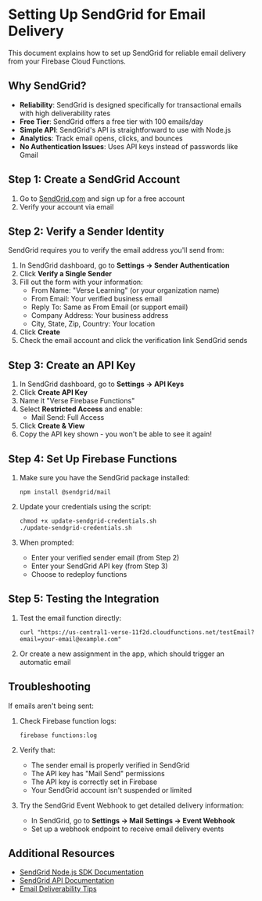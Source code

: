 # Setting Up SendGrid for Email Delivery

This document explains how to set up SendGrid for reliable email delivery from your Firebase Cloud Functions.

## Why SendGrid?

- **Reliability**: SendGrid is designed specifically for transactional emails with high deliverability rates
- **Free Tier**: SendGrid offers a free tier with 100 emails/day
- **Simple API**: SendGrid's API is straightforward to use with Node.js
- **Analytics**: Track email opens, clicks, and bounces
- **No Authentication Issues**: Uses API keys instead of passwords like Gmail

## Step 1: Create a SendGrid Account

1. Go to [SendGrid.com](https://sendgrid.com/) and sign up for a free account
2. Verify your account via email

## Step 2: Verify a Sender Identity

SendGrid requires you to verify the email address you'll send from:

1. In SendGrid dashboard, go to **Settings → Sender Authentication**
2. Click **Verify a Single Sender**
3. Fill out the form with your information:
   - From Name: "Verse Learning" (or your organization name)
   - From Email: Your verified business email
   - Reply To: Same as From Email (or support email)
   - Company Address: Your business address
   - City, State, Zip, Country: Your location
4. Click **Create**
5. Check the email account and click the verification link SendGrid sends

## Step 3: Create an API Key

1. In SendGrid dashboard, go to **Settings → API Keys**
2. Click **Create API Key**
3. Name it "Verse Firebase Functions"
4. Select **Restricted Access** and enable:
   - Mail Send: Full Access
5. Click **Create & View**
6. Copy the API key shown - you won't be able to see it again!

## Step 4: Set Up Firebase Functions

1. Make sure you have the SendGrid package installed:
   ```
   npm install @sendgrid/mail
   ```

2. Update your credentials using the script:
   ```
   chmod +x update-sendgrid-credentials.sh
   ./update-sendgrid-credentials.sh
   ```

3. When prompted:
   - Enter your verified sender email (from Step 2)
   - Enter your SendGrid API key (from Step 3)
   - Choose to redeploy functions

## Step 5: Testing the Integration

1. Test the email function directly:
   ```
   curl "https://us-central1-verse-11f2d.cloudfunctions.net/testEmail?email=your-email@example.com"
   ```

2. Or create a new assignment in the app, which should trigger an automatic email

## Troubleshooting

If emails aren't being sent:

1. Check Firebase function logs:
   ```
   firebase functions:log
   ```

2. Verify that:
   - The sender email is properly verified in SendGrid
   - The API key has "Mail Send" permissions
   - The API key is correctly set in Firebase
   - Your SendGrid account isn't suspended or limited

3. Try the SendGrid Event Webhook to get detailed delivery information:
   - In SendGrid, go to **Settings → Mail Settings → Event Webhook**
   - Set up a webhook endpoint to receive email delivery events

## Additional Resources

- [SendGrid Node.js SDK Documentation](https://github.com/sendgrid/sendgrid-nodejs)
- [SendGrid API Documentation](https://docs.sendgrid.com/api-reference/how-to-use-the-sendgrid-v3-api)
- [Email Deliverability Tips](https://sendgrid.com/blog/top-email-deliverability-tips/) 